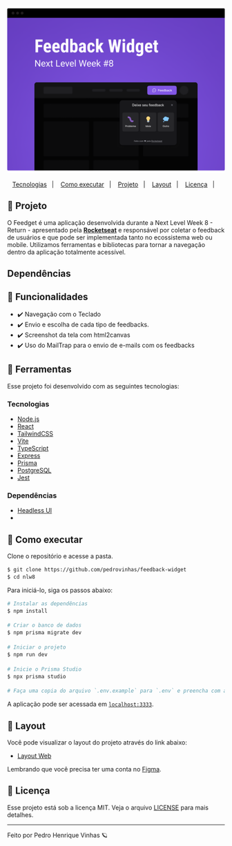 <p align="center">
  <img alt="Next Level Week #8" src=".github/logo.png" />
</p>

<p align="center">
  <a href="#-tecnologias">Tecnologias</a>&nbsp;&nbsp;&nbsp;|&nbsp;&nbsp;&nbsp;
  <a href="#-como-executar">Como executar</a>&nbsp;&nbsp;&nbsp;|&nbsp;&nbsp;&nbsp;
  <a href="#-projeto">Projeto</a>&nbsp;&nbsp;&nbsp;|&nbsp;&nbsp;&nbsp;
  <a href="#-layout">Layout</a>&nbsp;&nbsp;&nbsp;|&nbsp;&nbsp;&nbsp;
  <a href="#-license">Licença</a>&nbsp;&nbsp;&nbsp;|&nbsp;&nbsp;&nbsp;
</p>

## 📑 Projeto

O Feedget é uma aplicação desenvolvida durante a Next Level Week 8 - Return - apresentado pela **[Rocketseat](https://www.rocketseat.com.br)** e responsável por coletar o feedback de usuários e
que pode ser implementada tanto no ecossistema web ou mobile. Utilizamos ferramentas e bibliotecas para tornar a navegação dentro da aplicação totalmente acessível.

## Dependências

## 🔧 Funcionalidades

- ✔️ Navegação com o Teclado
- ✔️ Envio e escolha de cada tipo de feedbacks.
- ✔️ Screenshot da tela com html2canvas
- ✔️ Uso do MailTrap para o envio de e-mails com os feedbacks

## 🧪 Ferramentas

Esse projeto foi desenvolvido com as seguintes tecnologias:

### Tecnologias

- [Node.js](https://nodejs.org)
- [React](https://reactjs.org)
- [TailwindCSS](https://tailwindcss.com)
- [Vite](https://vitejs.dev)
- [TypeScript](https://www.typescriptlang.org)
- [Express](https://expressjs.com)
- [Prisma](https://www.prisma.io)
- [PostgreSQL](https://www.postgresql.org)
- [Jest](https://jestjs.io)

### Dependências
- [Headless UI]()
- 
## 🚀 Como executar

Clone o repositório e acesse a pasta.

```bash
$ git clone https://github.com/pedrovinhas/feedback-widget
$ cd nlw8
```

Para iniciá-lo, siga os passos abaixo:

```bash
# Instalar as dependências
$ npm install

# Criar o banco de dados
$ npm prisma migrate dev

# Iniciar o projeto
$ npm run dev

# Inicie o Prisma Studio
$ npx prisma studio

# Faça uma copia do arquivo `.env.example` para `.env` e preencha com as suas credenciais
```

A aplicação pode ser acessada em [`localhost:3333`](http://localhost:3333).

## 🔖 Layout

Você pode visualizar o layout do projeto através do link abaixo:

- [Layout Web](https://www.figma.com/community/file/1102912516166573468/Feedback-Widget)

Lembrando que você precisa ter uma conta no [Figma](http://figma.com/).

## 📝 Licença

Esse projeto está sob a licença MIT. Veja o arquivo [LICENSE](LICENSE.md) para mais detalhes.

---

Feito por Pedro Henrique Vinhas 🪐
